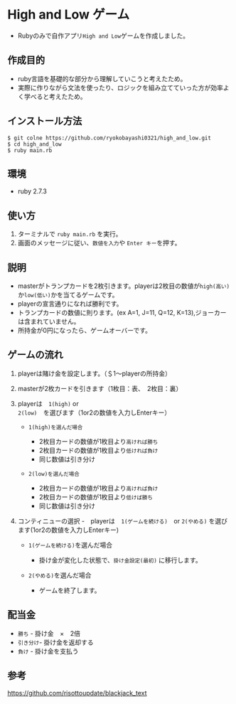 # High and Low ゲーム

- Rubyのみで自作アプリ`High and Low`ゲームを作成しました。

## 作成目的
- ruby言語を基礎的な部分から理解していこうと考えたため。
- 実際に作りながら文法を使ったり、ロジックを組み立てていった方が効率よく学べると考えたため。

## インストール方法
```
$ git colne https://github.com/ryokobayashi0321/high_and_low.git
$ cd high_and_low
$ ruby main.rb
```

## 環境

- ruby 2.7.3


## 使い方
1. ターミナルで `ruby main.rb` を実行。
2. 画面のメッセージに従い、`数値を入力`や `Enter キー`を押す。


## 説明
- masterがトランプカードを2枚引きます。playerは2枚目の数値が`high(高い)`か`low(低い)`かを当てるゲームです。
- playerの宣言通りになれば勝利です。
- トランプカードの数値に則ります。(ex A=1, J=11, Q=12, K=13),ジョーカーは含まれていません。
- 所持金が0円になったら、ゲームオーバーです。

## ゲームの流れ

1. playerは賭け金を設定します。（＄1〜playerの所持金）

2. masterが2枚カードを引きます（1枚目：表、　2枚目：裏）

3. playerは　`1(high)` or `2(low)`　を選びます（1or2の数値を入力しEnterキー）

    - `1(high)を選んだ場合`
      - 2枚目カードの数値が1枚目より`高ければ勝ち`
      - 2枚目カードの数値が1枚目より`低ければ負け`
      - 同じ数値は引き分け

    - `2(low)を選んだ場合`
      - 2枚目カードの数値が1枚目より`高ければ負け`
      - 2枚目カードの数値が1枚目より`低けば勝ち`
      - 同じ数値は引き分け

4. コンティニューの選択
    -　playerは　`1(ゲームを続ける)`　or `2(やめる)` を選びます(1or2の数値を入力しEnterキー)

    - `1(ゲームを続ける)`を選んだ場合
      - 掛け金が変化した状態で、`掛け金設定(最初)` に移行します。

    - `2(やめる)`を選んだ場合
      - ゲームを終了します。

## 配当金

- `勝ち` - 掛け金　×　2倍
- `引き分け`- 掛け金を返却する
- `負け` - 掛け金を支払う

## 参考
https://github.com/risottoupdate/blackjack_text

